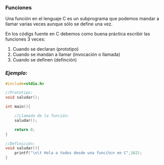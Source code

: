 ### Funciones

Una función en el lenguaje C es un subprograma que podemos mandar a llamar varias veces aunque sólo se define una vez.

En los códigs fuente en C debemos como buena práctica escribir las funciones 3 veces:

1. Cuando se declaran (prototipo)
2. Cuando se mandan a llamar (invocación o llamada)
3. Cuando se definen (definción)

### *Ejemplo:*
```c
#include<stdio.h>

//Prototipo:
void saludar();

int main(){

    //Llamada de la función:
    saludar();

    return 0;
}

//Definición:
void saludar(){
    printf("\n\t Hola a todos desde una funci%cn en C",162);
}

```